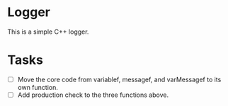# Logger
This is a simple C++ logger.

# Tasks
- [ ] Move the core code from variablef, messagef, and varMessagef to its own function.
- [ ] Add production check to the three functions above.
